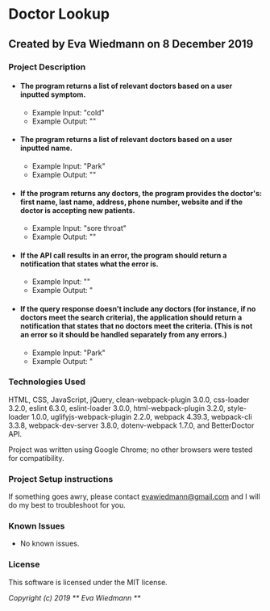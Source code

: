 # Doctor Lookup

## Created by Eva Wiedmann on 8 December 2019

### Project Description

* #### The program returns a list of relevant doctors based on a user inputted symptom.
  - Example Input: "cold"
  - Example Output: ""

* #### The program returns a list of relevant doctors based on a user inputted name.
  - Example Input: "Park"
  - Example Output: ""

* #### If the program returns any doctors, the program provides the doctor's: first name, last name, address, phone number, website and if the doctor is accepting new patients.
  - Example Input: "sore throat"
  - Example Output: ""

* #### If the API call results in an error, the program should return a notification that states what the error is.
  - Example Input: ""
  - Example Output: "

* #### If the query response doesn't include any doctors (for instance, if no doctors meet the search criteria), the application should return a notification that states that no doctors meet the criteria. (This is not an error so it should be handled separately from any errors.)
  - Example Input: "Park"
  - Example Output: "

### Technologies Used
HTML, CSS, JavaScript, jQuery, clean-webpack-plugin 3.0.0, css-loader 3.2.0, eslint 6.3.0, eslint-loader 3.0.0, html-webpack-plugin 3.2.0, style-loader 1.0.0, uglifyjs-webpack-plugin 2.2.0, webpack 4.39.3, webpack-cli 3.3.8, webpack-dev-server 3.8.0, dotenv-webpack 1.7.0, and BetterDoctor API.

Project was written using Google Chrome; no other browsers were tested for compatibility.

### Project Setup instructions

If something goes awry, please contact evawiedmann@gmail.com and I will do my best to troubleshoot for you.


### Known Issues
* No known issues.

### License
This software is licensed under the MIT license.

_Copyright (c) 2019 ** Eva Wiedmann **_
